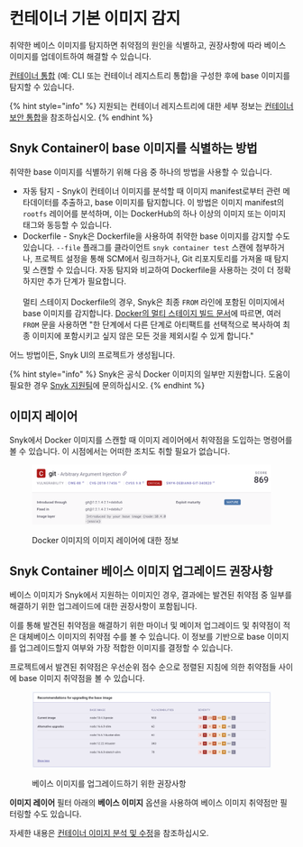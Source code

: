 # 컨테이너 기본 이미지 감지

취약한 베이스 이미지를 탐지하면 취약점의 원인을 식별하고, 권장사항에 따라 베이스 이미지를 업데이트하여 해결할 수 있습니다.

[컨테이너 통합](https://docs.snyk.io/snyk-container) (예: CLI 또는 컨테이너 레지스트리 통합)을 구성한 후에 base 이미지를 탐지할 수 있습니다.

{% hint style="info" %}
지원되는 컨테이너 레지스트리에 대한 세부 정보는 [컨테이너 보안 통합](../container-registry-integrations/)을 참조하십시오.
{% endhint %}

## Snyk Container이 base 이미지를 식별하는 방법

취약한 base 이미지를 식별하기 위해 다음 중 하나의 방법을 사용할 수 있습니다.

* 자동 탐지 - Snyk이 컨테이너 이미지를 분석할 때 이미지 manifest로부터 관련 메타데이터를 추출하고, base 이미지를 탐지합니다. 이 방법은 이미지 manifest의 `rootfs` 레이어를 분석하며, 이는 DockerHub의 하나 이상의 이미지 또는 이미지 태그와 동등할 수 있습니다.
* Dockerfile - Snyk은 Dockerfile을 사용하여 취약한 base 이미지를 감지할 수도 있습니다. `--file` 플래그를 클라이언트 `snyk container test` 스캔에 첨부하거나, 프로젝트 설정을 통해 SCM에서 링크하거나, Git 리포지토리를 가져올 때 탐지 및 스캔할 수 있습니다. 자동 탐지와 비교하여 Dockerfile을 사용하는 것이 더 정확하지만 추가 단계가 필요합니다.\
  \
  멀티 스테이지 Dockerfile의 경우, Snyk은 최종 `FROM` 라인에 포함된 이미지에서 base 이미지를 감지합니다. [Docker의 멀티 스테이지 빌드 문서](https://docs.docker.com/develop/develop-images/multistage-build/#use-multi-stage-builds)에 따르면, 여러 `FROM` 문을 사용하면 "한 단계에서 다른 단계로 아티팩트를 선택적으로 복사하여 최종 이미지에 포함시키고 싶지 않은 모든 것을 제외시킬 수 있게 합니다."

어느 방법이든, Snyk UI의 프로젝트가 생성됩니다.

{% hint style="info" %}
Snyk은 공식 Docker 이미지의 일부만 지원합니다. 도움이 필요한 경우 [Snyk 지원팀](https://support.snyk.io)에 문의하십시오.
{% endhint %}

## 이미지 레이어

Snyk에서 Docker 이미지를 스캔할 때 이미지 레이어에서 취약점을 도입하는 명령어를 볼 수 있습니다. 이 시점에서는 어떠한 조치도 취할 필요가 없습니다.

<figure><img src="../../../.gitbook/assets/docker_image_details_image_layer.png" alt=""><figcaption><p>Docker 이미지의 이미지 레이어에 대한 정보</p></figcaption></figure>

## Snyk Container 베이스 이미지 업그레이드 권장사항

베이스 이미지가 Snyk에서 지원하는 이미지인 경우, 결과에는 발견된 취약점 중 일부를 해결하기 위한 업그레이드에 대한 권장사항이 포함됩니다.

이를 통해 발견된 취약점을 해결하기 위한 마이너 및 메이저 업그레이드 및 취약점이 적은 대체베이스 이미지의 취약점 수를 볼 수 있습니다. 이 정보를 기반으로 base 이미지를 업그레이드할지 여부와 가장 적합한 이미지를 결정할 수 있습니다.

프로젝트에서 발견된 취약점은 우선순위 점수 순으로 정렬된 지침에 의한 취약점들 사이에 base 이미지 취약점을 볼 수 있습니다.

<figure><img src="../../../.gitbook/assets/base-image2.png" alt=""><figcaption><p>베이스 이미지를 업그레이드하기 위한 권장사항</p></figcaption></figure>

**이미지 레이어** 필터 아래의 **베이스 이미지** 옵션을 사용하여 베이스 이미지 취약점만 필터링할 수도 있습니다.

자세한 내용은 [컨테이너 이미지 분석 및 수정](analyze-and-fix-container-images.md)을 참조하십시오.
